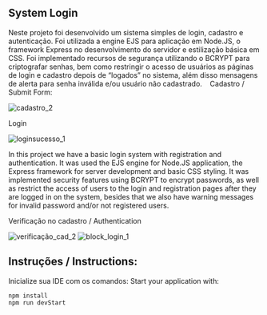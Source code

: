 <h2>System Login</h2>

Neste projeto foi desenvolvido um sistema simples de login, cadastro e autenticação. Foi utilizada a engine EJS para aplicação em Node.JS, o framework Express no desenvolvimento do servidor e estilização básica em CSS. Foi implementado recursos de segurança utilizando o BCRYPT para criptografar senhas, bem como restringir o acesso de usuários as páginas de login e cadastro depois de “logados” no sistema, além disso mensagens de alerta para senha inválida e/ou usuário não cadastrado.
  
Cadastro / Submit Form:

![cadastro_2](./assets/passport-config.gif "Exemplo da tela de cadastro")

Login

![loginsucesso_1](./assets/login.gif "Exemplo da tela de login")

In this project we have a basic login system with registration and authentication. It was used the EJS engine for Node.JS application, the Express framework for server development and basic CSS styling. It was implemented security features using BCRYPT to encrypt passwords, as well as restrict the access of users to the login and registration pages after they are logged in on the system, besides that we also have warning messages for invalid password and/or not registered users.


Verificação no cadastro / Authentication

![verificação_cad_2](.assets/verificacao.gif "Exemplo de tela de verificação")
![block_login_1](./assets/block.gif "Exemplo de tela de verificação 2")

## Instruções / Instructions:

Inicialize sua IDE com os comandos:
Start your application with:

```
npm install
npm run devStart
```

